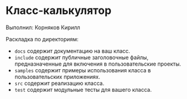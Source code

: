 # Класс-калькулятор

Выполнил: Корняков Кирилл

Раскладка по директориям:

  - `docs` содержит документацию на ваш класс.
  - `include` содержит публичные заголовочные файлы, предназначенные для
    включения в пользовательские проекты.
  - `samples` содержит примеры использования класса в пользовательских
    приложениях.
  - `src` содержит реализацию класса.
  - `test` содержит модульные тесты для вашего класса.
